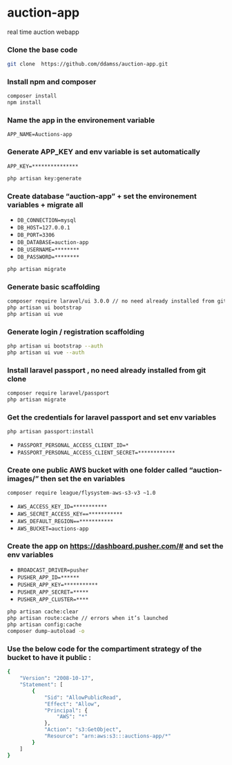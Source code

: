 # auction-app
real time auction webapp

### Clone the base code
```bash
git clone  https://github.com/ddamss/auction-app.git
```

### Install npm and composer
```bash
composer install
npm install
```

### Name the app in the environement variable
`APP_NAME=Auctions-app`
 
### Generate APP_KEY and env variable is set automatically
`APP_KEY=***************`

```bash
php artisan key:generate
```
 
### Create database “auction-app” + set the environement variables + migrate all
* `DB_CONNECTION=mysql`
* `DB_HOST=127.0.0.1`
* `DB_PORT=3306`
* `DB_DATABASE=auction-app`
* `DB_USERNAME=********`
* `DB_PASSWORD=********`

```bash
php artisan migrate
```
 
### Generate basic scaffolding
```bash
composer require laravel/ui 3.0.0 // no need already installed from git clone
php artisan ui bootstrap
php artisan ui vue
``` 

### Generate login / registration scaffolding
```bash
php artisan ui bootstrap --auth
php artisan ui vue --auth
```
 
### Install laravel passport , no need already installed from git clone
```bash
composer require laravel/passport
php artisan migrate
```
 
### Get the credentials for laravel passport and set env variables
```bash
php artisan passport:install
```

* `PASSPORT_PERSONAL_ACCESS_CLIENT_ID=*`
* `PASSPORT_PERSONAL_ACCESS_CLIENT_SECRET=************`

### Create one public AWS bucket with one folder called “auction-images/” then set the en variables
```bash
composer require league/flysystem-aws-s3-v3 ~1.0
```

* `AWS_ACCESS_KEY_ID=***********`
* `AWS_SECRET_ACCESS_KEY==***********`
* `AWS_DEFAULT_REGION==***********`
* `AWS_BUCKET=auctions-app`

### Create the app on https://dashboard.pusher.com/# and set the env variables
* `BROADCAST_DRIVER=pusher`
* `PUSHER_APP_ID=******`
* `PUSHER_APP_KEY=***********`
* `PUSHER_APP_SECRET=*****`
* `PUSHER_APP_CLUSTER=****`

```bash
php artisan cache:clear
php artisan route:cache // errors when it’s launched
php artisan config:cache
composer dump-autoload -o
```

### Use the below code for the compartiment strategy of the bucket to have it public :
```bash
{
    "Version": "2008-10-17",
    "Statement": [
        {
            "Sid": "AllowPublicRead",
            "Effect": "Allow",
            "Principal": {
                "AWS": "*"
            },
            "Action": "s3:GetObject",
            "Resource": "arn:aws:s3:::auctions-app/*"
        }
    ]
}
```
